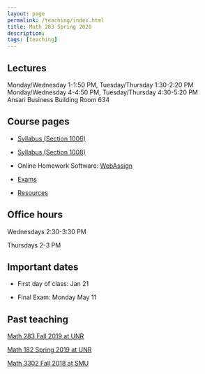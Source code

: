 ```yaml
---
layout: page
permalink: /teaching/index.html
title: Math 283 Spring 2020
description: 
tags: [teaching]
---
```


## Lectures 

Monday/Wednesday 1-1:50 PM, Tuesday/Thursday   1:30-2:20 PM <br /> 
Monday/Wednesday 4-4:50 PM, Tuesday/Thursday   4:30-5:20 PM <br />
Ansari Business Building Room 634

## Course pages

* <a href="https://unr.canvaslms.com/courses/52144"> Syllabus (Section 1006)</a>

* <a href="https://unr.canvaslms.com/courses/52149"> Syllabus (Section 1008)</a>

* Online Homework Software: [WebAssign](https://www.webassign.net/)

* <a href="/teaching/math283s20/exams/index.html">Exams</a>

* <a href="/teaching/math283s20/resources/index.html">Resources</a>


## Office hours 

Wednesdays 2:30-3:30 PM <br /> 

Thursdays 2-3 PM 

## Important dates

* First day of class: Jan 21 

* Final Exam: Monday May 11 


## Past teaching

<a href="/teaching/math283f19/math283f19/index.html">Math 283 Fall 2019 at UNR</a>

<a href="/teaching/math182s19/index.html">Math 182 Spring 2019 at UNR</a>

<a href="/teaching/math3302f18/index.html">Math 3302 Fall 2018 at SMU</a>












